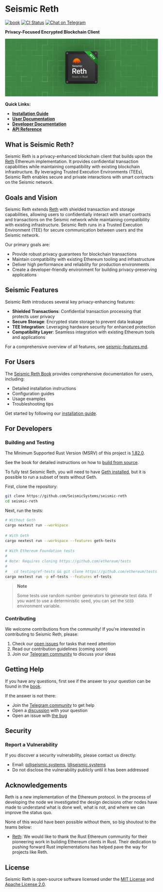 # Seismic Reth

[![book](https://github.com/SeismicSystems/seismic-reth/actions/workflows/book.yml/badge.svg?branch=seismic)](https://github.com/SeismicSystems/seismic-reth/actions/workflows/book.yml)
[![CI Status](https://github.com/SeismicSystems/seismic-reth/actions/workflows/seismic.yml/badge.svg?branch=seismic)](https://github.com/SeismicSystems/seismic-reth/actions/workflows/seismic.yml)
[![Chat on Telegram](https://img.shields.io/badge/chat-Join%20Us-blue?logo=telegram)](https://t.me/+xpzfNO4pmRoyM2Ux)

**Privacy-Focused Encrypted Blockchain Client**

![](./assets/seismic-reth-beta.png)

**Quick Links:**
- **[Installation Guide](https://seismicsystems.github.io/seismic-reth/installation/installation.html)**
- **[User Documentation](https://seismicsystems.github.io/seismic-reth/)**
- **[Developer Documentation](./docs)**
- **[API Reference](https://seismicsystems.github.io/seismic-reth/docs/)**

<!-- [tg-badge]: https://img.shields.io/endpoint?color=neon&logo=telegram&label=chat&url=https%3A%2F%2Ftg.sumanjay.workers.dev%2Fparadigm%5Freth -->

## What is Seismic Reth?

Seismic Reth is a privacy-enhanced blockchain client that builds upon the [Reth](https://github.com/paradigmxyz/reth) Ethereum implementation. It provides confidential transaction capabilities while maintaining compatibility with existing blockchain infrastructure. By leveraging Trusted Execution Environments (TEEs), Seismic Reth enables secure and private interactions with smart contracts on the Seismic network.

## Goals and Vision

Seismic Reth extends [Reth](https://github.com/paradigmxyz/reth) with shielded transaction and storage capabilities, allowing users to confidentially interact with smart contracts and transactions on the Seismic network while maintaining compatibility with existing infrastructure. Seismic Reth runs in a Trusted Execution Environment (TEE) for secure communication between users and the Seismic network.

Our primary goals are:

- Provide robust privacy guarantees for blockchain transactions
- Maintain compatibility with existing Ethereum tooling and infrastructure
- Deliver high performance and reliability for production environments
- Create a developer-friendly environment for building privacy-preserving applications

## Seismic Features

Seismic Reth introduces several key privacy-enhancing features:

- **Shielded Transactions**: Confidential transaction processing that protects user privacy
- **Secure Storage**: Encrypted state storage to prevent data leakage
- **TEE Integration**: Leveraging hardware security for enhanced protection
- **Compatibility Layer**: Seamless integration with existing Ethereum tools and applications

For a comprehensive overview of all features, see [seismic-features.md](./seismic-features.md).

## For Users

The [Seismic Reth Book](https://seismicsystems.github.io/seismic-reth) provides comprehensive documentation for users, including:

- Detailed installation instructions
- Configuration guides
- Usage examples
- Troubleshooting tips

Get started by following our [installation guide](https://seismicsystems.github.io/seismic-reth/installation/installation.html).

## For Developers

### Building and Testing

<!--
When updating this, also update:
- clippy.toml
- Cargo.toml
- .github/workflows/lint.yml
-->

The Minimum Supported Rust Version (MSRV) of this project is [1.82.0](https://blog.rust-lang.org/2024/10/17/Rust-1.82.0.html).

See the book for detailed instructions on how to [build from source](https://seismicsystems.github.io/seismic-reth/installation/source.html).

To fully test Seismic Reth, you will need to have [Geth installed](https://geth.ethereum.org/docs/getting-started/installing-geth), but it is possible to run a subset of tests without Geth.

First, clone the repository:

```sh
git clone https://github.com/SeismicSystems/seismic-reth
cd seismic-reth
```

Next, run the tests:

```sh
# Without Geth
cargo nextest run --workspace

# With Geth
cargo nextest run --workspace --features geth-tests

# With Ethereum Foundation tests
#
# Note: Requires cloning https://github.com/ethereum/tests
#
#   cd testing/ef-tests && git clone https://github.com/ethereum/tests ethereum-tests
cargo nextest run -p ef-tests --features ef-tests
```

> **Note**
>
> Some tests use random number generators to generate test data. If you want to use a deterministic seed, you can set the `SEED` environment variable.

### Contributing

We welcome contributions from the community! If you're interested in contributing to Seismic Reth, please:

1. Check our [open issues](https://github.com/SeismicSystems/seismic-reth/issues) for tasks that need attention
2. Read our contribution guidelines (coming soon)
3. Join our [Telegram community][tg-url] to discuss your ideas

## Getting Help

If you have any questions, first see if the answer to your question can be found in the [book][book].

If the answer is not there:

- Join the [Telegram community][tg-url] to get help
- Open a [discussion](https://github.com/SeismicSystems/seismic-reth/discussions/new) with your question
- Open an issue with [the bug](https://github.com/SeismicSystems/seismic-reth/issues/new?assignees=&labels=C-bug%2CS-needs-triage&projects=&template=bug.yml)

## Security

### Report a Vulnerability

If you discover a security vulnerability, please contact us directly:
- Email: [p@seismic.systems](mailto:p@seismic.systems), [l@seismic.systems](mailto:l@seismic.systems)
- Do not disclose the vulnerability publicly until it has been addressed

## Acknowledgements

Reth is a new implementation of the Ethereum protocol. In the process of developing the node we investigated the design decisions other nodes have made to understand what is done well, what is not, and where we can improve the status quo.

None of this would have been possible without them, so big shoutout to the teams below:

- [Reth](https://github.com/paradigmxyz/reth): We would like to thank the Rust Ethereum community for their pioneering work in building Ethereum clients in Rust. Their dedication to pushing forward Rust implementations has helped pave the way for projects like Reth.

## License

Seismic Reth is open-source software licensed under the [MIT License](LICENSE-MIT) and [Apache License 2.0](LICENSE-APACHE).

[book]: https://seismicsystems.github.io/seismic-reth/
[tg-url]: https://t.me/+xpzfNO4pmRoyM2Ux
